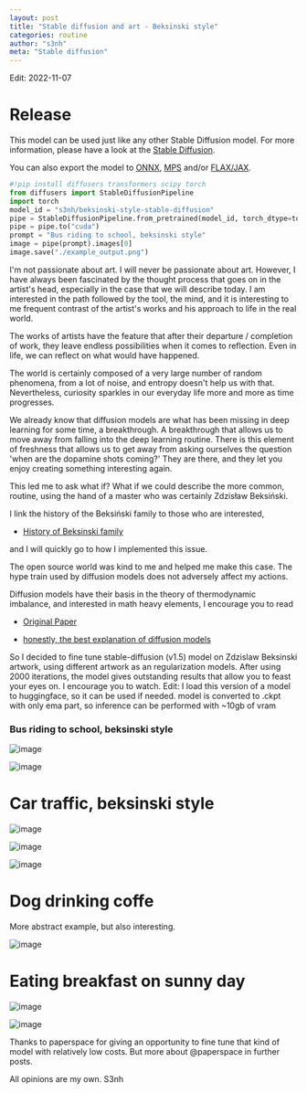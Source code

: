 ```yaml
---
layout: post
title: "Stable diffusion and art - Beksinski style"
categories: routine
author: "s3nh"
meta: "Stable diffusion"
---
```



Edit: 2022-11-07


# Release
This model can be used just like any other Stable Diffusion model. For more information,
please have a look at the [Stable Diffusion](https://huggingface.co/docs/diffusers/api/pipelines/stable_diffusion).

You can also export the model to [ONNX](https://huggingface.co/docs/diffusers/optimization/onnx), [MPS](https://huggingface.co/docs/diffusers/optimization/mps) and/or [FLAX/JAX]().

```python
#!pip install diffusers transformers scipy torch
from diffusers import StableDiffusionPipeline
import torch
model_id = "s3nh/beksinski-style-stable-diffusion"
pipe = StableDiffusionPipeline.from_pretrained(model_id, torch_dtype=torch.float16)
pipe = pipe.to("cuda")
prompt = "Bus riding to school, beksinski style"
image = pipe(prompt).images[0]
image.save("./example_output.png")
```


I'm not passionate about art. I will never be passionate about art.
However, I have always been fascinated by the thought process that goes on in the artist's head,
especially in the case that we will describe today.
I am interested in the path followed by the tool, the mind, and it is interesting to me
frequent contrast of the artist's works and his approach to life in the real world.

The works of artists have the feature that after their departure / completion of work, they leave
endless possibilities when it comes to reflection.
Even in life, we can reflect on what would have happened.


The world is certainly composed of a very large number of random phenomena,
from a lot of noise, and entropy doesn't help us with that.
Nevertheless, curiosity sparkles in our everyday life more and more as time progresses.


We already know that diffusion models are what has been missing in deep learning for some time, a breakthrough. A breakthrough that allows us to move away from falling into the deep learning routine. There is this element of freshness that allows us to get away from asking ourselves the question 'when are the dopamine shots coming?' They are there, and they let you enjoy creating something interesting again.

This led me to ask what if?
What if we could describe the more common, routine, using
the hand of a master who was certainly Zdzisław Beksiński.

I link the history of the Beksiński family to those who are interested,

- [History of Beksinski family](https://theculturetrip.com/europe/poland/articles/the-tragic-story-of-zdzislaw-beksinski-the-artist-who-inspired-guillermo-del-toro/)

and I will quickly go to how I implemented this issue.


The open source world was kind to me and helped me make this case. The hype train used by diffusion models does not adversely affect my actions.

Diffusion models have their basis in the theory of thermodynamic imbalance,
and interested in math heavy elements, I encourage you to read


- [Original Paper](https://arxiv.org/abs/1503.03585)

- [honestly, the best explanation of diffusion models](https://lilianweng.github.io/posts/2021-07-11-diffusion-models/)

So I decided to fine tune stable-diffusion (v1.5) model on Zdzislaw Beksinski artwork,
using different artwork as an regularization models.
After using 2000 iterations, the model gives outstanding results that allow you to feast your eyes on.
I encourage you to watch.
Edit: I load this version of a model to huggingface, so it can be used if needed. 
model is converted to .ckpt with only ema part, so inference can be performed with ~10gb of vram 





### Bus riding to school, beksinski style 


![image](https://raw.githubusercontent.com/s3nh/s3nh.github.io/master/_assets/bus1.png)



![image](https://raw.githubusercontent.com/s3nh/s3nh.github.io/master/_assets/bus2.png)

# Car traffic, beksinski style


![image](https://raw.githubusercontent.com/s3nh/s3nh.github.io/master/_assets/_cartraffic.png)


![image](https://raw.githubusercontent.com/s3nh/s3nh.github.io/master/_assets/car_traffic.png)


![image](https://raw.githubusercontent.com/s3nh/s3nh.github.io/master/_assets/car_traffic2.png)



# Dog drinking coffe

More abstract example, but also interesting. 


![image](https://raw.githubusercontent.com/s3nh/s3nh.github.io/master/_assets/dog_drinking_coffee.png)



# Eating breakfast on sunny day


![image](https://raw.githubusercontent.com/s3nh/s3nh.github.io/master/_assets/ebsd.png)



![image](https://raw.githubusercontent.com/s3nh/s3nh.github.io/master/_assets/ebsd2.png)


Thanks to paperspace for giving an opportunity to fine tune that kind of model with relatively low costs. 
But more about @paperspace in further posts. 


All opinions are my own.
S3nh
